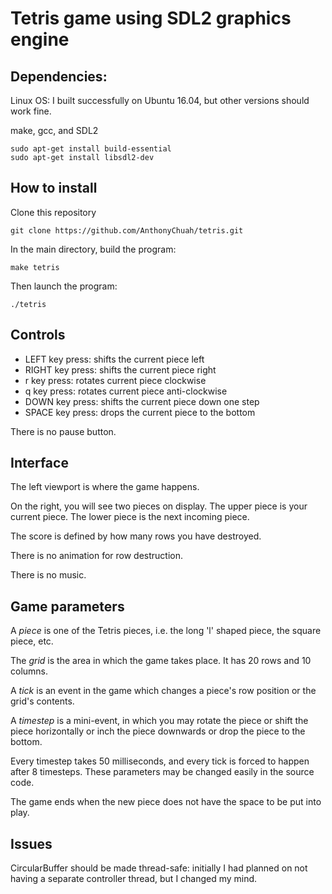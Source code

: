 # Tetris game using SDL2 graphics engine

## Dependencies:

Linux OS: I built successfully on Ubuntu 16.04, but other versions should work fine.

make, gcc, and SDL2

```
sudo apt-get install build-essential
sudo apt-get install libsdl2-dev
```

## How to install

Clone this repository

`git clone https://github.com/AnthonyChuah/tetris.git`

In the main directory, build the program:

`make tetris`

Then launch the program:

`./tetris`

## Controls

* LEFT key press: shifts the current piece left
* RIGHT key press: shifts the current piece right
* r key press: rotates current piece clockwise
* q key press: rotates current piece anti-clockwise
* DOWN key press: shifts the current piece down one step
* SPACE key press: drops the current piece to the bottom

There is no pause button.

## Interface

The left viewport is where the game happens.

On the right, you will see two pieces on display. The upper piece is your current piece. The lower piece is the next incoming piece.

The score is defined by how many rows you have destroyed.

There is no animation for row destruction.

There is no music.

## Game parameters

A _piece_ is one of the Tetris pieces, i.e. the long 'l' shaped piece, the square piece, etc.

The _grid_ is the area in which the game takes place. It has 20 rows and 10 columns.

A _tick_ is an event in the game which changes a piece's row position or the grid's contents.

A _timestep_ is a mini-event, in which you may rotate the piece or shift the piece horizontally or inch the piece downwards or drop the piece to the bottom.

Every timestep takes 50 milliseconds, and every tick is forced to happen after 8 timesteps. These parameters may be changed easily in the source code.

The game ends when the new piece does not have the space to be put into play.

## Issues

CircularBuffer should be made thread-safe: initially I had planned on not having a separate controller thread, but I changed my mind.
